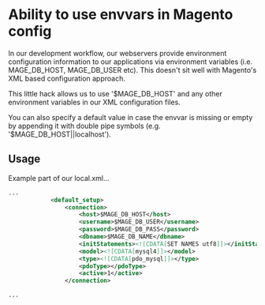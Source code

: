 Ability to use envvars in Magento config
========================================

In our development workflow, our  webservers provide environment configuration information to our applications via environment variables (i.e. MAGE_DB_HOST, MAGE_DB_USER etc). This doesn't sit well with Magento's XML based configuration approach.

This little hack allows us to use '$MAGE_DB_HOST' and any other environment variables in our XML configuration files.

You can also specify a default value in case the envvar is missing or empty by appending it with double pipe symbols (e.g. '$MAGE_DB_HOST||localhost').


Usage
-----

Example part of our local.xml...

```xml
...
            <default_setup>
                <connection>
                    <host>$MAGE_DB_HOST</host>
                    <username>$MAGE_DB_USER</username>
                    <password>$MAGE_DB_PASS</password>
                    <dbname>$MAGE_DB_NAME</dbname>
                    <initStatements><![CDATA[SET NAMES utf8]]></initStatements>
                    <model><![CDATA[mysql4]]></model>
                    <type><![CDATA[pdo_mysql]]></type>
                    <pdoType></pdoType>
                    <active>1</active>
                </connection>

...
```

